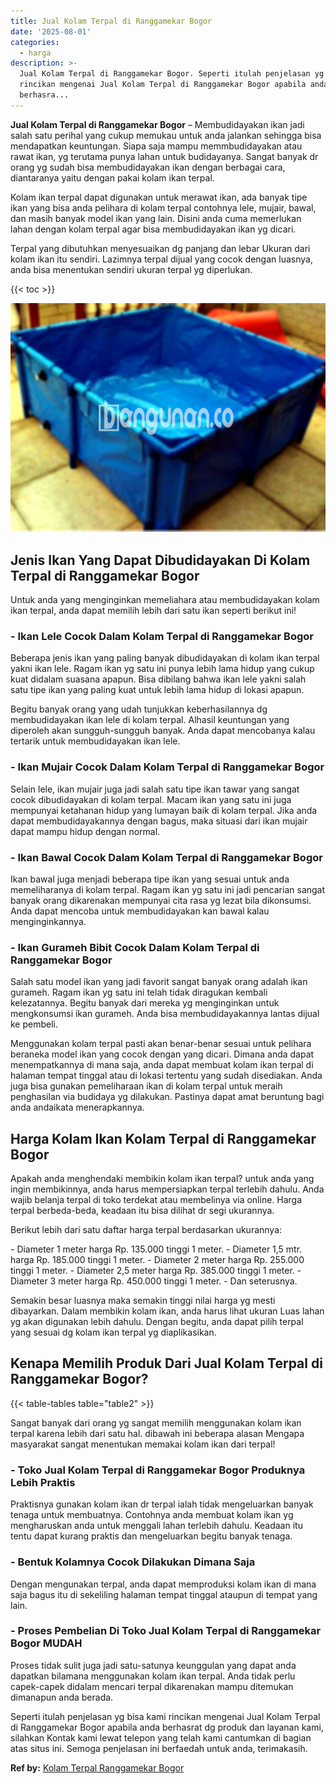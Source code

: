 ```yaml
---
title: Jual Kolam Terpal di Ranggamekar Bogor
date: '2025-08-01'
categories:
  - harga
description: >-
  Jual Kolam Terpal di Ranggamekar Bogor. Seperti itulah penjelasan yg bisa kami
  rincikan mengenai Jual Kolam Terpal di Ranggamekar Bogor apabila anda
  berhasra...
---
```


**Jual Kolam Terpal di Ranggamekar Bogor** – Membudidayakan ikan jadi salah satu perihal yang cukup memukau untuk anda jalankan sehingga bisa mendapatkan keuntungan. Siapa saja mampu memmbudidayakan atau rawat ikan, yg terutama punya lahan untuk budidayanya. Sangat banyak dr orang yg sudah bisa membudidayakan ikan dengan berbagai cara, diantaranya yaitu dengan pakai kolam ikan terpal.

Kolam ikan terpal dapat digunakan untuk merawat ikan, ada banyak tipe ikan yang bisa anda pelihara di kolam terpal contohnya lele, mujair, bawal, dan masih banyak model ikan yang lain. Disini anda cuma memerlukan lahan dengan kolam terpal agar bisa membudidayakan ikan yg dicari.

Terpal yang dibutuhkan menyesuaikan dg panjang dan lebar Ukuran dari kolam ikan itu sendiri. Lazimnya terpal dijual yang cocok dengan luasnya, anda bisa menentukan sendiri ukuran terpal yg diperlukan.

{{< toc >}}

![Jual Kolam Terpal di Ranggamekar Bogor](/images/jual-kolam-terpal-29.png)

## Jenis Ikan Yang Dapat Dibudidayakan Di Kolam Terpal di Ranggamekar Bogor

Untuk anda yang menginginkan memeliahara atau membudidayakan kolam ikan terpal, anda dapat memilih lebih dari satu ikan seperti berikut ini!

### \- Ikan Lele Cocok Dalam Kolam Terpal di Ranggamekar Bogor

Beberapa jenis ikan yang paling banyak dibudidayakan di kolam ikan terpal yakni ikan lele. Ragam ikan yg satu ini punya lebih lama hidup yang cukup kuat didalam suasana apapun. Bisa dibilang bahwa ikan lele yakni salah satu tipe ikan yang paling kuat untuk lebih lama hidup di lokasi apapun.

Begitu banyak orang yang udah tunjukkan keberhasilannya dg membudidayakan ikan lele di kolam terpal. Alhasil keuntungan yang diperoleh akan sungguh-sungguh banyak. Anda dapat mencobanya kalau tertarik untuk membudidayakan ikan lele.

### \- Ikan Mujair Cocok Dalam Kolam Terpal di Ranggamekar Bogor

Selain lele, ikan mujair juga jadi salah satu tipe ikan tawar yang sangat cocok dibudidayakan di kolam terpal. Macam ikan yang satu ini juga mempunyai ketahanan hidup yang lumayan baik di kolam terpal. Jika anda dapat membudidayakannya dengan bagus, maka situasi dari ikan mujair dapat mampu hidup dengan normal.

### \- Ikan Bawal Cocok Dalam Kolam Terpal di Ranggamekar Bogor

Ikan bawal juga menjadi beberapa tipe ikan yang sesuai untuk anda memeliharanya di kolam terpal. Ragam ikan yg satu ini jadi pencarian sangat banyak orang dikarenakan mempunyai cita rasa yg lezat bila dikonsumsi. Anda dapat mencoba untuk membudidayakan kan bawal kalau menginginkannya.

### \- Ikan Gurameh Bibit Cocok Dalam Kolam Terpal di Ranggamekar Bogor

Salah satu model ikan yang jadi favorit sangat banyak orang adalah ikan gurameh. Ragam ikan yg satu ini telah tidak diragukan kembali kelezatannya. Begitu banyak dari mereka yg menginginkan untuk mengkonsumsi ikan gurameh. Anda bisa membudidayakannya lantas dijual ke pembeli.

Menggunakan kolam terpal pasti akan benar-benar sesuai untuk pelihara beraneka model ikan yang cocok dengan yang dicari. Dimana anda dapat menempatkannya di mana saja, anda dapat membuat kolam ikan terpal di halaman tempat tinggal atau di lokasi tertentu yang sudah disediakan. Anda juga bisa gunakan pemeliharaan ikan di kolam terpal untuk meraih penghasilan via budidaya yg dilakukan. Pastinya dapat amat beruntung bagi anda andaikata menerapkannya.

## Harga Kolam Ikan Kolam Terpal di Ranggamekar Bogor

Apakah anda menghendaki membikin kolam ikan terpal? untuk anda yang ingin membikinnya, anda harus mempersiapkan terpal terlebih dahulu. Anda wajib belanja terpal di toko terdekat atau membelinya via online. Harga terpal berbeda-beda, keadaan itu bisa dilihat dr segi ukurannya.

Berikut lebih dari satu daftar harga terpal berdasarkan ukurannya:

\- Diameter 1 meter harga Rp. 135.000 tinggi 1 meter. - Diameter 1,5 mtr. harga Rp. 185.000 tinggi 1 meter. - Diameter 2 meter harga Rp. 255.000 tinggi 1 meter. - Diameter 2,5 meter harga Rp. 385.000 tinggi 1 meter. - Diameter 3 meter harga Rp. 450.000 tinggi 1 meter. - Dan seterusnya.

Semakin besar luasnya maka semakin tinggi nilai harga yg mesti dibayarkan. Dalam membikin kolam ikan, anda harus lihat ukuran Luas lahan yg akan digunakan lebih dahulu. Dengan begitu, anda dapat pilih terpal yang sesuai dg kolam ikan terpal yg diaplikasikan.

## Kenapa Memilih Produk Dari Jual Kolam Terpal di Ranggamekar Bogor?

{{< table-tables table="table2" >}}

Sangat banyak dari orang yg sangat memilih menggunakan kolam ikan terpal karena lebih dari satu hal. dibawah ini beberapa alasan Mengapa masyarakat sangat menentukan memakai kolam ikan dari terpal!

### \- Toko Jual Kolam Terpal di Ranggamekar Bogor Produknya Lebih Praktis

Praktisnya gunakan kolam ikan dr terpal ialah tidak mengeluarkan banyak tenaga untuk membuatnya. Contohnya anda membuat kolam ikan yg mengharuskan anda untuk menggali lahan terlebih dahulu. Keadaan itu tentu dapat kurang praktis dan mengeluarkan begitu banyak tenaga.

### \- Bentuk Kolamnya Cocok Dilakukan Dimana Saja

Dengan mengunakan terpal, anda dapat memproduksi kolam ikan di mana saja bagus itu di sekeliling halaman tempat tinggal ataupun di tempat yang lain.

### \- Proses Pembelian Di Toko Jual Kolam Terpal di Ranggamekar Bogor MUDAH

Proses tidak sulit juga jadi satu-satunya keunggulan yang dapat anda dapatkan bilamana menggunakan kolam ikan terpal. Anda tidak perlu capek-capek didalam mencari terpal dikarenakan mampu ditemukan dimanapun anda berada.

Seperti itulah penjelasan yg bisa kami rincikan mengenai Jual Kolam Terpal di Ranggamekar Bogor apabila anda berhasrat dg produk dan layanan kami, silahkan Kontak kami lewat telepon yang telah kami cantumkan di bagian atas situs ini. Semoga penjelasan ini berfaedah untuk anda, terimakasih.

**Ref by:** [Kolam Terpal Ranggamekar Bogor](https://id.wikipedia.org/wiki/Kolam)
